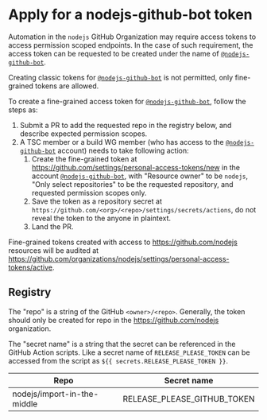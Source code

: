 # Apply for a nodejs-github-bot token

Automation in the `nodejs` GitHub Organization may require access tokens to
access permission scoped endpoints. In the case of such requirement, the access
token can be requested to be created under the name of [`@nodejs-github-bot`][].

Creating classic tokens for [`@nodejs-github-bot`][] is not permitted, only
fine-grained tokens are allowed.

To create a fine-grained access token for [`@nodejs-github-bot`][], follow the
steps as:

1. Submit a PR to add the requested repo in the registry below, and describe
   expected permission scopes.
1. A TSC member or a build WG member (who has access to the [`@nodejs-github-bot`][]
   account) needs to take following action:
    1. Create the fine-grained token at https://github.com/settings/personal-access-tokens/new
       in the account [`@nodejs-github-bot`][], with "Resource owner" to be
       `nodejs`, "Only select repositories" to be the requested repository,
       and requested permission scopes only.
    1. Save the token as a repository secret at `https://github.com/<org>/<repo>/settings/secrets/actions`,
       do not reveal the token to the anyone in plaintext.
    1. Land the PR.

Fine-grained tokens created with access to https://github.com/nodejs resources will
be audited at https://github.com/organizations/nodejs/settings/personal-access-tokens/active.

## Registry

The "repo" is a string of the GitHub `<owner>/<repo>`. Generally, the token should
only be created for repo in the https://github.com/nodejs organization.

The "secret name" is a string that the secret can be referenced in the GitHub Action
scripts. Like a secret name of `RELEASE_PLEASE_TOKEN` can be accessed from the script
as `${{ secrets.RELEASE_PLEASE_TOKEN }}`.

Repo                        | Secret name
---                         | ---
nodejs/import-in-the-middle | RELEASE_PLEASE_GITHUB_TOKEN


[`@nodejs-github-bot`]: https://github.com/nodejs-github-bot
